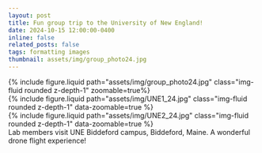 ```yaml
---
layout: post
title: Fun group trip to the University of New England!
date: 2024-10-15 12:00:00-0400
inline: false
related_posts: false
tags: formatting images
thumbnail: assets/img/group_photo24.jpg
---
```


<div class="row mt-3">
    <div class="col-sm mt-3 mt-md-0">
        {% include figure.liquid path="assets/img/group_photo24.jpg" class="img-fluid rounded z-depth-1" zoomable=true%}
    </div>
    <div class="col-sm mt-3 mt-md-0">
        {% include figure.liquid path="assets/img/UNE1_24.jpg" class="img-fluid rounded z-depth-1" data-zoomable=true %}
    </div>
    <div class="col-sm mt-3 mt-md-0">
        {% include figure.liquid path="assets/img/UNE2_24.jpg" class="img-fluid rounded z-depth-1" data-zoomable=true %}
    </div>
<div class="caption">
    Lab members visit UNE Biddeford campus, Biddeford, Maine. A wonderful drone flight experience!
</div>




